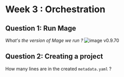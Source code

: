 # Week 3 : Orchestration

## Question 1: Run Mage

*What's the version of Mage we run ?*
![image](https://github.com/cecilegltslmcs/mlops-zoomcamp/assets/64648386/d1b31750-f263-416d-9bf6-75f0a3dc00e3)
v0.9.70

## Question 2: Creating a project

How many lines are in the created `metadata.yaml` ?



